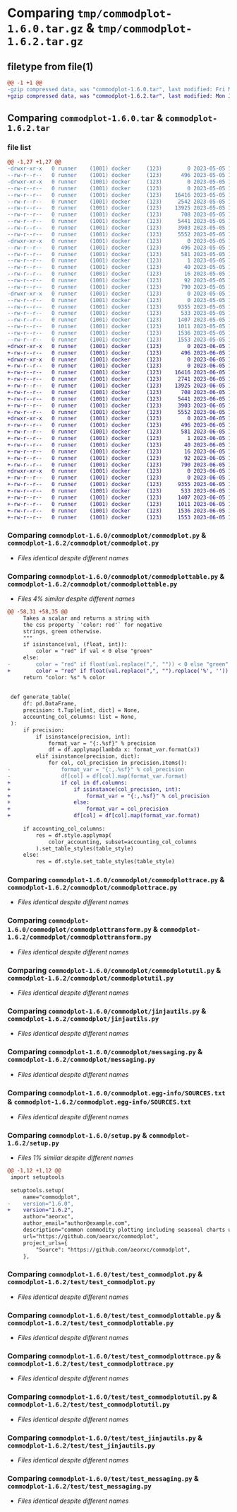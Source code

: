 # Comparing `tmp/commodplot-1.6.0.tar.gz` & `tmp/commodplot-1.6.2.tar.gz`

## filetype from file(1)

```diff
@@ -1 +1 @@
-gzip compressed data, was "commodplot-1.6.0.tar", last modified: Fri May  5 14:19:28 2023, max compression
+gzip compressed data, was "commodplot-1.6.2.tar", last modified: Mon Jun  5 11:43:08 2023, max compression
```

## Comparing `commodplot-1.6.0.tar` & `commodplot-1.6.2.tar`

### file list

```diff
@@ -1,27 +1,27 @@
-drwxr-xr-x   0 runner    (1001) docker     (123)        0 2023-05-05 14:19:28.377368 commodplot-1.6.0/
--rw-r--r--   0 runner    (1001) docker     (123)      496 2023-05-05 14:19:28.377368 commodplot-1.6.0/PKG-INFO
-drwxr-xr-x   0 runner    (1001) docker     (123)        0 2023-05-05 14:19:28.373368 commodplot-1.6.0/commodplot/
--rw-r--r--   0 runner    (1001) docker     (123)        0 2023-05-05 14:19:17.000000 commodplot-1.6.0/commodplot/__init__.py
--rw-r--r--   0 runner    (1001) docker     (123)    16416 2023-05-05 14:19:17.000000 commodplot-1.6.0/commodplot/commodplot.py
--rw-r--r--   0 runner    (1001) docker     (123)     2542 2023-05-05 14:19:17.000000 commodplot-1.6.0/commodplot/commodplottable.py
--rw-r--r--   0 runner    (1001) docker     (123)    13925 2023-05-05 14:19:17.000000 commodplot-1.6.0/commodplot/commodplottrace.py
--rw-r--r--   0 runner    (1001) docker     (123)      708 2023-05-05 14:19:17.000000 commodplot-1.6.0/commodplot/commodplottransform.py
--rw-r--r--   0 runner    (1001) docker     (123)     5441 2023-05-05 14:19:17.000000 commodplot-1.6.0/commodplot/commodplotutil.py
--rw-r--r--   0 runner    (1001) docker     (123)     3903 2023-05-05 14:19:17.000000 commodplot-1.6.0/commodplot/jinjautils.py
--rw-r--r--   0 runner    (1001) docker     (123)     5552 2023-05-05 14:19:17.000000 commodplot-1.6.0/commodplot/messaging.py
-drwxr-xr-x   0 runner    (1001) docker     (123)        0 2023-05-05 14:19:28.377368 commodplot-1.6.0/commodplot.egg-info/
--rw-r--r--   0 runner    (1001) docker     (123)      496 2023-05-05 14:19:28.000000 commodplot-1.6.0/commodplot.egg-info/PKG-INFO
--rw-r--r--   0 runner    (1001) docker     (123)      581 2023-05-05 14:19:28.000000 commodplot-1.6.0/commodplot.egg-info/SOURCES.txt
--rw-r--r--   0 runner    (1001) docker     (123)        1 2023-05-05 14:19:28.000000 commodplot-1.6.0/commodplot.egg-info/dependency_links.txt
--rw-r--r--   0 runner    (1001) docker     (123)       40 2023-05-05 14:19:28.000000 commodplot-1.6.0/commodplot.egg-info/requires.txt
--rw-r--r--   0 runner    (1001) docker     (123)       16 2023-05-05 14:19:28.000000 commodplot-1.6.0/commodplot.egg-info/top_level.txt
--rw-r--r--   0 runner    (1001) docker     (123)       92 2023-05-05 14:19:28.377368 commodplot-1.6.0/setup.cfg
--rw-r--r--   0 runner    (1001) docker     (123)      790 2023-05-05 14:19:17.000000 commodplot-1.6.0/setup.py
-drwxr-xr-x   0 runner    (1001) docker     (123)        0 2023-05-05 14:19:28.377368 commodplot-1.6.0/test/
--rw-r--r--   0 runner    (1001) docker     (123)        0 2023-05-05 14:19:17.000000 commodplot-1.6.0/test/__init__.py
--rw-r--r--   0 runner    (1001) docker     (123)     9355 2023-05-05 14:19:17.000000 commodplot-1.6.0/test/test_commodplot.py
--rw-r--r--   0 runner    (1001) docker     (123)      533 2023-05-05 14:19:17.000000 commodplot-1.6.0/test/test_commodplottable.py
--rw-r--r--   0 runner    (1001) docker     (123)     1407 2023-05-05 14:19:17.000000 commodplot-1.6.0/test/test_commodplottrace.py
--rw-r--r--   0 runner    (1001) docker     (123)     1011 2023-05-05 14:19:17.000000 commodplot-1.6.0/test/test_commodplotutil.py
--rw-r--r--   0 runner    (1001) docker     (123)     1536 2023-05-05 14:19:17.000000 commodplot-1.6.0/test/test_jinjautils.py
--rw-r--r--   0 runner    (1001) docker     (123)     1553 2023-05-05 14:19:17.000000 commodplot-1.6.0/test/test_messaging.py
+drwxr-xr-x   0 runner    (1001) docker     (123)        0 2023-06-05 11:43:08.051389 commodplot-1.6.2/
+-rw-r--r--   0 runner    (1001) docker     (123)      496 2023-06-05 11:43:08.051389 commodplot-1.6.2/PKG-INFO
+drwxr-xr-x   0 runner    (1001) docker     (123)        0 2023-06-05 11:43:08.051389 commodplot-1.6.2/commodplot/
+-rw-r--r--   0 runner    (1001) docker     (123)        0 2023-06-05 11:42:57.000000 commodplot-1.6.2/commodplot/__init__.py
+-rw-r--r--   0 runner    (1001) docker     (123)    16416 2023-06-05 11:42:57.000000 commodplot-1.6.2/commodplot/commodplot.py
+-rw-r--r--   0 runner    (1001) docker     (123)     2741 2023-06-05 11:42:57.000000 commodplot-1.6.2/commodplot/commodplottable.py
+-rw-r--r--   0 runner    (1001) docker     (123)    13925 2023-06-05 11:42:57.000000 commodplot-1.6.2/commodplot/commodplottrace.py
+-rw-r--r--   0 runner    (1001) docker     (123)      708 2023-06-05 11:42:57.000000 commodplot-1.6.2/commodplot/commodplottransform.py
+-rw-r--r--   0 runner    (1001) docker     (123)     5441 2023-06-05 11:42:57.000000 commodplot-1.6.2/commodplot/commodplotutil.py
+-rw-r--r--   0 runner    (1001) docker     (123)     3903 2023-06-05 11:42:57.000000 commodplot-1.6.2/commodplot/jinjautils.py
+-rw-r--r--   0 runner    (1001) docker     (123)     5552 2023-06-05 11:42:57.000000 commodplot-1.6.2/commodplot/messaging.py
+drwxr-xr-x   0 runner    (1001) docker     (123)        0 2023-06-05 11:43:08.051389 commodplot-1.6.2/commodplot.egg-info/
+-rw-r--r--   0 runner    (1001) docker     (123)      496 2023-06-05 11:43:07.000000 commodplot-1.6.2/commodplot.egg-info/PKG-INFO
+-rw-r--r--   0 runner    (1001) docker     (123)      581 2023-06-05 11:43:08.000000 commodplot-1.6.2/commodplot.egg-info/SOURCES.txt
+-rw-r--r--   0 runner    (1001) docker     (123)        1 2023-06-05 11:43:07.000000 commodplot-1.6.2/commodplot.egg-info/dependency_links.txt
+-rw-r--r--   0 runner    (1001) docker     (123)       40 2023-06-05 11:43:07.000000 commodplot-1.6.2/commodplot.egg-info/requires.txt
+-rw-r--r--   0 runner    (1001) docker     (123)       16 2023-06-05 11:43:07.000000 commodplot-1.6.2/commodplot.egg-info/top_level.txt
+-rw-r--r--   0 runner    (1001) docker     (123)       92 2023-06-05 11:43:08.051389 commodplot-1.6.2/setup.cfg
+-rw-r--r--   0 runner    (1001) docker     (123)      790 2023-06-05 11:42:57.000000 commodplot-1.6.2/setup.py
+drwxr-xr-x   0 runner    (1001) docker     (123)        0 2023-06-05 11:43:08.051389 commodplot-1.6.2/test/
+-rw-r--r--   0 runner    (1001) docker     (123)        0 2023-06-05 11:42:57.000000 commodplot-1.6.2/test/__init__.py
+-rw-r--r--   0 runner    (1001) docker     (123)     9355 2023-06-05 11:42:57.000000 commodplot-1.6.2/test/test_commodplot.py
+-rw-r--r--   0 runner    (1001) docker     (123)      533 2023-06-05 11:42:57.000000 commodplot-1.6.2/test/test_commodplottable.py
+-rw-r--r--   0 runner    (1001) docker     (123)     1407 2023-06-05 11:42:57.000000 commodplot-1.6.2/test/test_commodplottrace.py
+-rw-r--r--   0 runner    (1001) docker     (123)     1011 2023-06-05 11:42:57.000000 commodplot-1.6.2/test/test_commodplotutil.py
+-rw-r--r--   0 runner    (1001) docker     (123)     1536 2023-06-05 11:42:57.000000 commodplot-1.6.2/test/test_jinjautils.py
+-rw-r--r--   0 runner    (1001) docker     (123)     1553 2023-06-05 11:42:57.000000 commodplot-1.6.2/test/test_messaging.py
```

### Comparing `commodplot-1.6.0/commodplot/commodplot.py` & `commodplot-1.6.2/commodplot/commodplot.py`

 * *Files identical despite different names*

### Comparing `commodplot-1.6.0/commodplot/commodplottable.py` & `commodplot-1.6.2/commodplot/commodplottable.py`

 * *Files 4% similar despite different names*

```diff
@@ -58,31 +58,35 @@
     Takes a scalar and returns a string with
     the css property `'color: red'` for negative
     strings, green otherwise.
     """
     if isinstance(val, (float, int)):
         color = "red" if val < 0 else "green"
     else:
-        color = "red" if float(val.replace(",", "")) < 0 else "green"
+        color = "red" if float(val.replace(",", "").replace('%', '')) < 0 else "green"
     return "color: %s" % color
 
 
 def generate_table(
     df: pd.DataFrame,
     precision: t.Tuple[int, dict] = None,
     accounting_col_columns: list = None,
 ):
     if precision:
         if isinstance(precision, int):
             format_var = "{:.%sf}" % precision
             df = df.applymap(lambda x: format_var.format(x))
         elif isinstance(precision, dict):
             for col, col_precision in precision.items():
-                format_var = "{:,.%sf}" % col_precision
-                df[col] = df[col].map(format_var.format)
+                if col in df.columns:
+                    if isinstance(col_precision, int):
+                        format_var = "{:,.%sf}" % col_precision
+                    else:
+                        format_var = col_precision
+                    df[col] = df[col].map(format_var.format)
 
     if accounting_col_columns:
         res = df.style.applymap(
             color_accounting, subset=accounting_col_columns
         ).set_table_styles(table_style)
     else:
         res = df.style.set_table_styles(table_style)
```

### Comparing `commodplot-1.6.0/commodplot/commodplottrace.py` & `commodplot-1.6.2/commodplot/commodplottrace.py`

 * *Files identical despite different names*

### Comparing `commodplot-1.6.0/commodplot/commodplottransform.py` & `commodplot-1.6.2/commodplot/commodplottransform.py`

 * *Files identical despite different names*

### Comparing `commodplot-1.6.0/commodplot/commodplotutil.py` & `commodplot-1.6.2/commodplot/commodplotutil.py`

 * *Files identical despite different names*

### Comparing `commodplot-1.6.0/commodplot/jinjautils.py` & `commodplot-1.6.2/commodplot/jinjautils.py`

 * *Files identical despite different names*

### Comparing `commodplot-1.6.0/commodplot/messaging.py` & `commodplot-1.6.2/commodplot/messaging.py`

 * *Files identical despite different names*

### Comparing `commodplot-1.6.0/commodplot.egg-info/SOURCES.txt` & `commodplot-1.6.2/commodplot.egg-info/SOURCES.txt`

 * *Files identical despite different names*

### Comparing `commodplot-1.6.0/setup.py` & `commodplot-1.6.2/setup.py`

 * *Files 1% similar despite different names*

```diff
@@ -1,12 +1,12 @@
 import setuptools
 
 setuptools.setup(
     name="commodplot",
-    version="1.6.0",
+    version="1.6.2",
     author="aeorxc",
     author_email="author@example.com",
     description="common commodity plotting including seasonal charts using plotly",
     url="https://github.com/aeorxc/commodplot",
     project_urls={
         "Source": "https://github.com/aeorxc/commodplot",
     },
```

### Comparing `commodplot-1.6.0/test/test_commodplot.py` & `commodplot-1.6.2/test/test_commodplot.py`

 * *Files identical despite different names*

### Comparing `commodplot-1.6.0/test/test_commodplottable.py` & `commodplot-1.6.2/test/test_commodplottable.py`

 * *Files identical despite different names*

### Comparing `commodplot-1.6.0/test/test_commodplottrace.py` & `commodplot-1.6.2/test/test_commodplottrace.py`

 * *Files identical despite different names*

### Comparing `commodplot-1.6.0/test/test_commodplotutil.py` & `commodplot-1.6.2/test/test_commodplotutil.py`

 * *Files identical despite different names*

### Comparing `commodplot-1.6.0/test/test_jinjautils.py` & `commodplot-1.6.2/test/test_jinjautils.py`

 * *Files identical despite different names*

### Comparing `commodplot-1.6.0/test/test_messaging.py` & `commodplot-1.6.2/test/test_messaging.py`

 * *Files identical despite different names*

